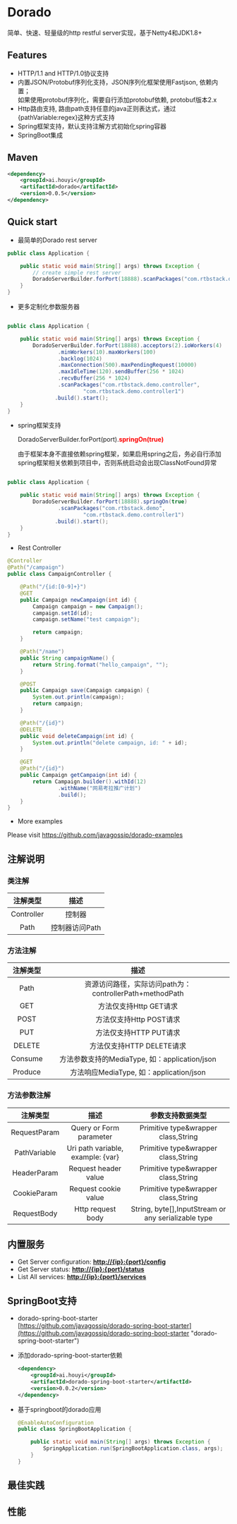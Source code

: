 # Dorado
简单、快速、轻量级的http restful server实现，基于Netty4和JDK1.8+

## Features

* HTTP/1.1 and HTTP/1.0协议支持
* 内置JSON/Protobuf序列化支持，JSON序列化框架使用Fastjson, 依赖内置；  
  如果使用protobuf序列化，需要自行添加protobuf依赖, protobuf版本2.x
* Http路由支持, 路由path支持任意的java正则表达式，通过{pathVariable:regex}这种方式支持
* Spring框架支持，默认支持注解方式初始化spring容器
* SpringBoot集成


## Maven

```xml
<dependency>
    <groupId>ai.houyi</groupId>
    <artifactId>dorado</artifactId>
    <version>0.0.5</version>
</dependency>
```

## Quick start

* 最简单的Dorado rest server

```java
public class Application {

	public static void main(String[] args) throws Exception {
		// create simple rest server
		DoradoServerBuilder.forPort(18888).scanPackages("com.rtbstack.demo").build().start();
	}
}
```

* 更多定制化参数服务器

```java

public class Application {

	public static void main(String[] args) throws Exception {
		DoradoServerBuilder.forPort(18888).acceptors(2).ioWorkers(4)
				.minWorkers(10).maxWorkers(100)
				.backlog(1024)
				.maxConnection(500).maxPendingRequest(10000)
				.maxIdleTime(120).sendBuffer(256 * 1024)
				.recvBuffer(256 * 1024)
				.scanPackages("com.rtbstack.demo.controller",
						"com.rtbstack.demo.controller1")
		       .build().start();
	}
}
```
* spring框架支持
    
    DoradoServerBuilder.forPort(port).<font color=red>**springOn(true)**</font>
    
    由于框架本身不直接依赖spring框架，如果启用spring之后，务必自行添加spring框架相关依赖到项目中，否则系统启动会出现ClassNotFound异常

```java

public class Application {

	public static void main(String[] args) throws Exception {
		DoradoServerBuilder.forPort(18888).springOn(true)
				.scanPackages("com.rtbstack.demo",
						"com.rtbstack.demo.controller1")
		       .build().start();
	}
}
```

* Rest Controller

```java
@Controller
@Path("/campaign")
public class CampaignController {

	@Path("/{id:[0-9]+}")
	@GET
	public Campaign newCampaign(int id) {
		Campaign campaign = new Campaign();
		campaign.setId(id);
		campaign.setName("test campaign");

		return campaign;
	}

	@Path("/name")
	public String campaignName() {
		return String.format("hello_campaign", "");
	}

	@POST
	public Campaign save(Campaign campaign) {
		System.out.println(campaign);
		return campaign;
	}

	@Path("/{id}")
	@DELETE
	public void deleteCampaign(int id) {
		System.out.println("delete campaign, id: " + id);
	}

	@GET
	@Path("/{id}")
	public Campaign getCampaign(int id) {
		return Campaign.builder().withId(12)
				.withName("网易考拉推广计划")
				.build();
	}
}
```
* More examples 

Please visit https://github.com/javagossip/dorado-examples

## 注解说明
### 类注解

| 注解类型  | 描述  | 
|:-------------: |:---------------:|
| Controller    | 控制器 | 
| Path      | 控制器访问Path|

### 方法注解

| 注解类型  | 描述  | 
|:-------------: |:---------------:|
| Path      | 资源访问路径，实际访问path为：controllerPath+methodPath |
|GET|方法仅支持Http GET请求|
|POST|方法仅支持Http POST请求|
|PUT|方法仅支持HTTP PUT请求|
|DELETE|方法仅支持HTTP DELETE请求|
|Consume | 方法参数支持的MediaType, 如：application/json|
|Produce | 方法响应MediaType, 如：application/json|

### 方法参数注解

| 注解类型  | 描述  |参数支持数据类型|
|:-------------: |:---------------:|:------------:|
|RequestParam|Query or Form parameter|Primitive type&wrapper class,String|
|PathVariable|Uri path variable, example: {var}|Primitive type&wrapper class,String|
|HeaderParam|Request header value|Primitive type&wrapper class,String|
|CookieParam|Request cookie value|Primitive type&wrapper class,String|
|RequestBody|Http request body|String, byte[],InputStream or any serializable type|

## 内置服务

* Get Server configuration: **[http://{ip}:{port}/config]()**
* Get Server status: **[http://{ip}:{port}/status]()**
* List All services: **[http://{ip}:{port}/services]()**

## SpringBoot支持
* dorado-spring-boot-starter  
[https://github.com/javagossip/dorado-spring-boot-starter](https://github.com/javagossip/dorado-spring-boot-starter "dorado-spring-boot-starter")

* 添加dorado-spring-boot-starter依赖

	```xml
	<dependency>
	    <groupId>ai.houyi</groupId>
	    <artifactId>dorado-spring-boot-starter</artifactId>
	    <version>0.0.2</version>
	</dependency>
	```

* 基于springboot的dorado应用

	```java
	@EnableAutoConfiguration
	public class SpringBootApplication {
	
		public static void main(String[] args) throws Exception {
			SpringApplication.run(SpringBootApplication.class, args);
		}
	}
	```

## 最佳实践

## 性能


